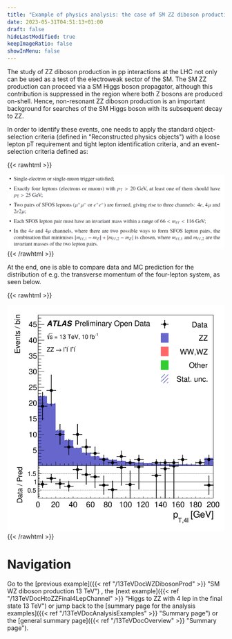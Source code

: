 ```yaml
---
title: "Example of physics analysis: the case of SM ZZ diboson production in the four-lepton final state"
date: 2023-05-31T04:51:13+01:00
draft: false
hideLastModified: true
keepImageRatio: false
showInMenu: false
---
```


The study of ZZ diboson production in pp interactions at the LHC not only can be used as a test of the electroweak sector of the SM. The SM ZZ production can proceed via a SM Higgs boson propagator, although this contribution is suppressed in the region where both Z bosons are produced on-shell. Hence, non-resonant ZZ diboson production is an important background for searches of the SM Higgs boson with its subsequent decay to ZZ.

In order to identify these events, one needs to apply the standard object-selection criteria (defined in "Reconstructed physics objects") with a loose lepton pT requirement and tight lepton identification criteria, and an event-selection criteria defined as:

{{< rawhtml >}}
<CENTER>
<img src="images/FL1.png" width="800" />
</CENTER>
{{< /rawhtml >}}

At the end, one is able to compare data and MC prediction for the distribution of e.g. the transverse momentum of the four-lepton system, as seen below.

{{< rawhtml >}}
<CENTER>
<img src="images/fig_08g.png" width="600" />
</CENTER>
{{< /rawhtml >}}

# Navigation
Go to the [previous example]({{< ref "/13TeVDocWZDibosonProd" >}} "SM WZ diboson production 13 TeV") , the [next example]({{< ref "/13TeVDocHtoZZFinal4LepChannel" >}} "Higgs to ZZ with 4 lep in the final state 13 TeV") or jump back to the [summary page for the analysis examples]({{< ref "/13TeVDocAnalysisExamples" >}} "Summary page") or the [general summary page]({{< ref "/13TeVDocOverview" >}} "Summary page").